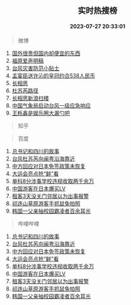 <div align="center"><h2>实时热搜榜</h2><h4>2023-07-27 20:33:01</h4></div>

> 微博  

1. [国外很贵但国内却便宜的东西](https://s.weibo.com/weibo?q=%23%E5%9B%BD%E5%A4%96%E5%BE%88%E8%B4%B5%E4%BD%86%E5%9B%BD%E5%86%85%E5%8D%B4%E4%BE%BF%E5%AE%9C%E7%9A%84%E4%B8%9C%E8%A5%BF%23&t=31&band_rank=1&Refer=top)<br />
2. [福原爱声明稿](https://s.weibo.com/weibo?q=%23%E7%A6%8F%E5%8E%9F%E7%88%B1%E5%A3%B0%E6%98%8E%E7%A8%BF%23&t=31&band_rank=2&Refer=top)<br />
3. [台风灾害防范小贴士](https://s.weibo.com/weibo?q=%23%E5%8F%B0%E9%A3%8E%E7%81%BE%E5%AE%B3%E9%98%B2%E8%8C%83%E5%B0%8F%E8%B4%B4%E5%A3%AB%23&t=31&band_rank=3&Refer=top)<br />
4. [孟宴臣送许沁的皇冠约合538人民币](https://s.weibo.com/weibo?q=%23%E5%AD%9F%E5%AE%B4%E8%87%A3%E9%80%81%E8%AE%B8%E6%B2%81%E7%9A%84%E7%9A%87%E5%86%A0%E7%BA%A6%E5%90%88538%E4%BA%BA%E6%B0%91%E5%B8%81%23&t=31&band_rank=4&Refer=top)<br />
5. [长相思](https://s.weibo.com/weibo?q=%E9%95%BF%E7%9B%B8%E6%80%9D&t=31&band_rank=5&Refer=top)<br />
6. [杜苏芮路径](https://s.weibo.com/weibo?q=%E6%9D%9C%E8%8B%8F%E8%8A%AE%E8%B7%AF%E5%BE%84&t=31&band_rank=6&Refer=top)<br />
7. [长相思新浪扫楼](https://s.weibo.com/weibo?q=%23%E9%95%BF%E7%9B%B8%E6%80%9D%E6%96%B0%E6%B5%AA%E6%89%AB%E6%A5%BC%23&t=31&band_rank=7&Refer=top)<br />
8. [中国气象局启动台风一级应急响应](https://s.weibo.com/weibo?q=%23%E4%B8%AD%E5%9B%BD%E6%B0%94%E8%B1%A1%E5%B1%80%E5%90%AF%E5%8A%A8%E5%8F%B0%E9%A3%8E%E4%B8%80%E7%BA%A7%E5%BA%94%E6%80%A5%E5%93%8D%E5%BA%94%23&t=31&band_rank=8&Refer=top)<br />
9. [王栎鑫是娱乐圈大漏勺吧](https://s.weibo.com/weibo?q=%23%E7%8E%8B%E6%A0%8E%E9%91%AB%E6%98%AF%E5%A8%B1%E4%B9%90%E5%9C%88%E5%A4%A7%E6%BC%8F%E5%8B%BA%E5%90%A7%23&t=31&band_rank=9&Refer=top)<br />

> 知乎  


> 百度  

1. [总书记和四川的故事](https://www.baidu.com/s?wd=%E6%80%BB%E4%B9%A6%E8%AE%B0%E5%92%8C%E5%9B%9B%E5%B7%9D%E7%9A%84%E6%95%85%E4%BA%8B&sa=fyb_news&rsv_dl=fyb_news)<br />
2. [台风杜苏芮向闽粤沿海靠近](https://www.baidu.com/s?wd=%E5%8F%B0%E9%A3%8E%E6%9D%9C%E8%8B%8F%E8%8A%AE%E5%90%91%E9%97%BD%E7%B2%A4%E6%B2%BF%E6%B5%B7%E9%9D%A0%E8%BF%91&sa=fyb_news&rsv_dl=fyb_news)<br />
3. [中方回应对日本免签政策未恢复](https://www.baidu.com/s?wd=%E4%B8%AD%E6%96%B9%E5%9B%9E%E5%BA%94%E5%AF%B9%E6%97%A5%E6%9C%AC%E5%85%8D%E7%AD%BE%E6%94%BF%E7%AD%96%E6%9C%AA%E6%81%A2%E5%A4%8D&sa=fyb_news&rsv_dl=fyb_news)<br />
4. [大运会亮点抢“鲜”看](https://www.baidu.com/s?wd=%E5%A4%A7%E8%BF%90%E4%BC%9A%E4%BA%AE%E7%82%B9%E6%8A%A2%E2%80%9C%E9%B2%9C%E2%80%9D%E7%9C%8B&sa=fyb_news&rsv_dl=fyb_news)<br />
5. [单科8分涉事学校违规收取两千余万](https://www.baidu.com/s?wd=%E5%8D%95%E7%A7%918%E5%88%86%E6%B6%89%E4%BA%8B%E5%AD%A6%E6%A0%A1%E8%BF%9D%E8%A7%84%E6%94%B6%E5%8F%96%E4%B8%A4%E5%8D%83%E4%BD%99%E4%B8%87&sa=fyb_news&rsv_dl=fyb_news)<br />
6. [中国游客在日本爆买LV](https://www.baidu.com/s?wd=%E4%B8%AD%E5%9B%BD%E6%B8%B8%E5%AE%A2%E5%9C%A8%E6%97%A5%E6%9C%AC%E7%88%86%E4%B9%B0LV&sa=fyb_news&rsv_dl=fyb_news)<br />
7. [租客3天没关门邻居以为出事报警](https://www.baidu.com/s?wd=%E7%A7%9F%E5%AE%A23%E5%A4%A9%E6%B2%A1%E5%85%B3%E9%97%A8%E9%82%BB%E5%B1%85%E4%BB%A5%E4%B8%BA%E5%87%BA%E4%BA%8B%E6%8A%A5%E8%AD%A6&sa=fyb_news&rsv_dl=fyb_news)<br />
8. [祁连山草原游客手抓鼠兔拍照](https://www.baidu.com/s?wd=%E7%A5%81%E8%BF%9E%E5%B1%B1%E8%8D%89%E5%8E%9F%E6%B8%B8%E5%AE%A2%E6%89%8B%E6%8A%93%E9%BC%A0%E5%85%94%E6%8B%8D%E7%85%A7&sa=fyb_news&rsv_dl=fyb_news)<br />
9. [韩国一父亲抽校园霸凌者百余耳光](https://www.baidu.com/s?wd=%E9%9F%A9%E5%9B%BD%E4%B8%80%E7%88%B6%E4%BA%B2%E6%8A%BD%E6%A0%A1%E5%9B%AD%E9%9C%B8%E5%87%8C%E8%80%85%E7%99%BE%E4%BD%99%E8%80%B3%E5%85%89&sa=fyb_news&rsv_dl=fyb_news)<br />

> 哔哩哔哩  

1. [总书记和四川的故事](https://www.baidu.com/s?wd=%E6%80%BB%E4%B9%A6%E8%AE%B0%E5%92%8C%E5%9B%9B%E5%B7%9D%E7%9A%84%E6%95%85%E4%BA%8B&sa=fyb_news&rsv_dl=fyb_news)<br />
2. [台风杜苏芮向闽粤沿海靠近](https://www.baidu.com/s?wd=%E5%8F%B0%E9%A3%8E%E6%9D%9C%E8%8B%8F%E8%8A%AE%E5%90%91%E9%97%BD%E7%B2%A4%E6%B2%BF%E6%B5%B7%E9%9D%A0%E8%BF%91&sa=fyb_news&rsv_dl=fyb_news)<br />
3. [中方回应对日本免签政策未恢复](https://www.baidu.com/s?wd=%E4%B8%AD%E6%96%B9%E5%9B%9E%E5%BA%94%E5%AF%B9%E6%97%A5%E6%9C%AC%E5%85%8D%E7%AD%BE%E6%94%BF%E7%AD%96%E6%9C%AA%E6%81%A2%E5%A4%8D&sa=fyb_news&rsv_dl=fyb_news)<br />
4. [大运会亮点抢“鲜”看](https://www.baidu.com/s?wd=%E5%A4%A7%E8%BF%90%E4%BC%9A%E4%BA%AE%E7%82%B9%E6%8A%A2%E2%80%9C%E9%B2%9C%E2%80%9D%E7%9C%8B&sa=fyb_news&rsv_dl=fyb_news)<br />
5. [单科8分涉事学校违规收取两千余万](https://www.baidu.com/s?wd=%E5%8D%95%E7%A7%918%E5%88%86%E6%B6%89%E4%BA%8B%E5%AD%A6%E6%A0%A1%E8%BF%9D%E8%A7%84%E6%94%B6%E5%8F%96%E4%B8%A4%E5%8D%83%E4%BD%99%E4%B8%87&sa=fyb_news&rsv_dl=fyb_news)<br />
6. [中国游客在日本爆买LV](https://www.baidu.com/s?wd=%E4%B8%AD%E5%9B%BD%E6%B8%B8%E5%AE%A2%E5%9C%A8%E6%97%A5%E6%9C%AC%E7%88%86%E4%B9%B0LV&sa=fyb_news&rsv_dl=fyb_news)<br />
7. [租客3天没关门邻居以为出事报警](https://www.baidu.com/s?wd=%E7%A7%9F%E5%AE%A23%E5%A4%A9%E6%B2%A1%E5%85%B3%E9%97%A8%E9%82%BB%E5%B1%85%E4%BB%A5%E4%B8%BA%E5%87%BA%E4%BA%8B%E6%8A%A5%E8%AD%A6&sa=fyb_news&rsv_dl=fyb_news)<br />
8. [祁连山草原游客手抓鼠兔拍照](https://www.baidu.com/s?wd=%E7%A5%81%E8%BF%9E%E5%B1%B1%E8%8D%89%E5%8E%9F%E6%B8%B8%E5%AE%A2%E6%89%8B%E6%8A%93%E9%BC%A0%E5%85%94%E6%8B%8D%E7%85%A7&sa=fyb_news&rsv_dl=fyb_news)<br />
9. [韩国一父亲抽校园霸凌者百余耳光](https://www.baidu.com/s?wd=%E9%9F%A9%E5%9B%BD%E4%B8%80%E7%88%B6%E4%BA%B2%E6%8A%BD%E6%A0%A1%E5%9B%AD%E9%9C%B8%E5%87%8C%E8%80%85%E7%99%BE%E4%BD%99%E8%80%B3%E5%85%89&sa=fyb_news&rsv_dl=fyb_news)<br />
